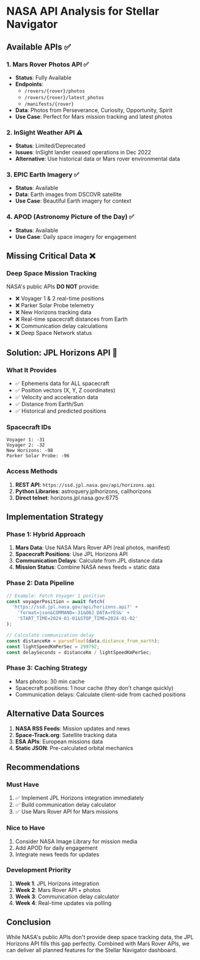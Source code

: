 # NASA API Analysis for Stellar Navigator

## Available APIs ✅

### 1. **Mars Rover Photos API** ✅

- **Status**: Fully Available
- **Endpoints**:
  - `/rovers/{rover}/photos`
  - `/rovers/{rover}/latest_photos`
  - `/manifests/{rover}`
- **Data**: Photos from Perseverance, Curiosity, Opportunity, Spirit
- **Use Case**: Perfect for Mars mission tracking and latest photos

### 2. **InSight Weather API** ⚠️

- **Status**: Limited/Deprecated
- **Issues**: InSight lander ceased operations in Dec 2022
- **Alternative**: Use historical data or Mars rover environmental data

### 3. **EPIC Earth Imagery** ✅

- **Status**: Available
- **Data**: Earth images from DSCOVR satellite
- **Use Case**: Beautiful Earth imagery for context

### 4. **APOD (Astronomy Picture of the Day)** ✅

- **Status**: Available
- **Use Case**: Daily space imagery for engagement

## Missing Critical Data ❌

### Deep Space Mission Tracking

NASA's public APIs **DO NOT** provide:

- ❌ Voyager 1 & 2 real-time positions
- ❌ Parker Solar Probe telemetry
- ❌ New Horizons tracking data
- ❌ Real-time spacecraft distances from Earth
- ❌ Communication delay calculations
- ❌ Deep Space Network status

## Solution: JPL Horizons API 🚀

### What It Provides

- ✅ Ephemeris data for ALL spacecraft
- ✅ Position vectors (X, Y, Z coordinates)
- ✅ Velocity and acceleration data
- ✅ Distance from Earth/Sun
- ✅ Historical and predicted positions

### Spacecraft IDs

```
Voyager 1: -31
Voyager 2: -32
New Horizons: -98
Parker Solar Probe: -96
```

### Access Methods

1. **REST API**: `https://ssd.jpl.nasa.gov/api/horizons.api`
2. **Python Libraries**: astroquery.jplhorizons, callhorizons
3. **Direct telnet**: horizons.jpl.nasa.gov:6775

## Implementation Strategy

### Phase 1: Hybrid Approach

1. **Mars Data**: Use NASA Mars Rover API (real photos, manifest)
2. **Spacecraft Positions**: Use JPL Horizons API
3. **Communication Delays**: Calculate from JPL distance data
4. **Mission Status**: Combine NASA news feeds + static data

### Phase 2: Data Pipeline

```javascript
// Example: Fetch Voyager 1 position
const voyagerPosition = await fetch(
  'https://ssd.jpl.nasa.gov/api/horizons.api?' +
    'format=json&COMMAND=-31&OBJ_DATA=YES&' +
    'START_TIME=2024-01-01&STOP_TIME=2024-01-02'
);

// Calculate communication delay
const distanceKm = parseFloat(data.distance_from_earth);
const lightSpeedKmPerSec = 299792;
const delaySeconds = distanceKm / lightSpeedKmPerSec;
```

### Phase 3: Caching Strategy

- Mars photos: 30 min cache
- Spacecraft positions: 1 hour cache (they don't change quickly)
- Communication delays: Calculate client-side from cached positions

## Alternative Data Sources

1. **NASA RSS Feeds**: Mission updates and news
2. **Space-Track.org**: Satellite tracking data
3. **ESA APIs**: European missions data
4. **Static JSON**: Pre-calculated orbital mechanics

## Recommendations

### Must Have

1. ✅ Implement JPL Horizons integration immediately
2. ✅ Build communication delay calculator
3. ✅ Use Mars Rover API for Mars missions

### Nice to Have

1. Consider NASA Image Library for mission media
2. Add APOD for daily engagement
3. Integrate news feeds for updates

### Development Priority

1. **Week 1**: JPL Horizons integration
2. **Week 2**: Mars Rover API + photos
3. **Week 3**: Communication delay calculator
4. **Week 4**: Real-time updates via polling

## Conclusion

While NASA's public APIs don't provide deep space tracking data, the JPL Horizons API fills this gap perfectly. Combined with Mars Rover APIs, we can deliver all planned features for the Stellar Navigator dashboard.
